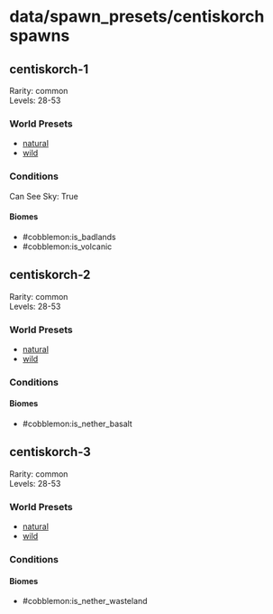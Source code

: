 # data/spawn_presets/centiskorch spawns  
  
## centiskorch-1  
Rarity: common  
Levels: 28-53  
  
### World Presets  
* [natural](data/spawn_data/natural.md)  
* [wild](data/spawn_data/wild.md)  
  
### Conditions  
Can See Sky: True  
  
#### Biomes  
  * #cobblemon:is_badlands
  * #cobblemon:is_volcanic
  
  
## centiskorch-2  
Rarity: common  
Levels: 28-53  
  
### World Presets  
* [natural](data/spawn_data/natural.md)  
* [wild](data/spawn_data/wild.md)  
  
### Conditions  
  
#### Biomes  
  * #cobblemon:is_nether_basalt
  
  
## centiskorch-3  
Rarity: common  
Levels: 28-53  
  
### World Presets  
* [natural](data/spawn_data/natural.md)  
* [wild](data/spawn_data/wild.md)  
  
### Conditions  
  
#### Biomes  
  * #cobblemon:is_nether_wasteland
  
